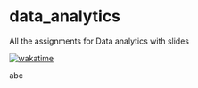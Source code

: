 # data_analytics
All the assignments for Data analytics with slides

[![wakatime](https://wakatime.com/badge/github/sesiii/data_analytics.svg)](https://wakatime.com/badge/github/sesiii/data_analytics)


abc